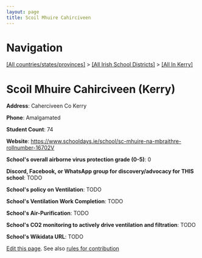 ```yaml
---
layout: page
title: Scoil Mhuire Cahirciveen
---
```

# Navigation

[[All countries/states/provinces]](../../..) > [[All Irish School Districts]](../..) > [[All In Kerry]](..)

# Scoil Mhuire Cahirciveen (Kerry)

**Address**: Caherciveen Co Kerry

**Phone**: Amalgamated

**Student Count**: 74

**Website**: <https://www.schooldays.ie/school/sc-mhuire-na-mbraithre-rollnumber-16702V>

**School's overall airborne virus protection grade (0-5)**: 0

**Discord, Facebook, or WhatsApp group for discovery/advocacy for THIS school**: TODO

**School's policy on Ventilation**: TODO

**School's Ventilation Work Completion**: TODO

**School's Air-Purification**: TODO

**School's CO2 monitoring to actively drive ventilation and filtration**: TODO

**School's Wikidata URL**: TODO


[Edit this page](https://github.com/ventilate-schools/Ireland/edit/main/./Kerry/Scoil_Mhuire_Cahirciveen.md). See also [rules for contribution](../../../contribution-rules/)